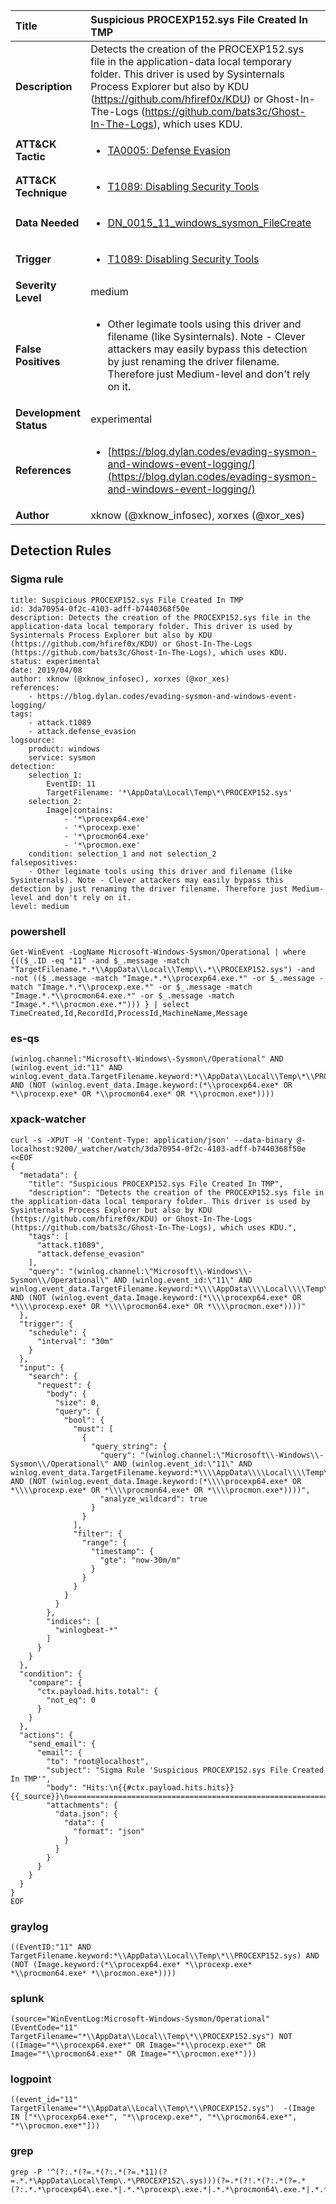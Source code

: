 | Title                    | Suspicious PROCEXP152.sys File Created In TMP       |
|:-------------------------|:------------------|
| **Description**          | Detects the creation of the PROCEXP152.sys file in the application-data local temporary folder. This driver is used by Sysinternals Process Explorer but also by KDU (https://github.com/hfiref0x/KDU) or Ghost-In-The-Logs (https://github.com/bats3c/Ghost-In-The-Logs), which uses KDU. |
| **ATT&amp;CK Tactic**    |  <ul><li>[TA0005: Defense Evasion](https://attack.mitre.org/tactics/TA0005)</li></ul>  |
| **ATT&amp;CK Technique** | <ul><li>[T1089: Disabling Security Tools](https://attack.mitre.org/techniques/T1089)</li></ul>  |
| **Data Needed**          | <ul><li>[DN_0015_11_windows_sysmon_FileCreate](../Data_Needed/DN_0015_11_windows_sysmon_FileCreate.md)</li></ul>  |
| **Trigger**              | <ul><li>[T1089: Disabling Security Tools](../Triggers/T1089.md)</li></ul>  |
| **Severity Level**       | medium |
| **False Positives**      | <ul><li>Other legimate tools using this driver and filename (like Sysinternals). Note - Clever attackers may easily bypass this detection by just renaming the driver filename. Therefore just Medium-level and don't rely on it.</li></ul>  |
| **Development Status**   | experimental |
| **References**           | <ul><li>[https://blog.dylan.codes/evading-sysmon-and-windows-event-logging/](https://blog.dylan.codes/evading-sysmon-and-windows-event-logging/)</li></ul>  |
| **Author**               | xknow (@xknow_infosec), xorxes (@xor_xes) |


## Detection Rules

### Sigma rule

```
title: Suspicious PROCEXP152.sys File Created In TMP
id: 3da70954-0f2c-4103-adff-b7440368f50e
description: Detects the creation of the PROCEXP152.sys file in the application-data local temporary folder. This driver is used by Sysinternals Process Explorer but also by KDU (https://github.com/hfiref0x/KDU) or Ghost-In-The-Logs (https://github.com/bats3c/Ghost-In-The-Logs), which uses KDU.
status: experimental
date: 2019/04/08
author: xknow (@xknow_infosec), xorxes (@xor_xes)
references:
    - https://blog.dylan.codes/evading-sysmon-and-windows-event-logging/
tags:
    - attack.t1089
    - attack.defense_evasion
logsource:
    product: windows
    service: sysmon
detection:
    selection_1:
        EventID: 11
        TargetFilename: '*\AppData\Local\Temp\*\PROCEXP152.sys'
    selection_2:
        Image|contains:
            - '*\procexp64.exe'
            - '*\procexp.exe'
            - '*\procmon64.exe'
            - '*\procmon.exe'
    condition: selection_1 and not selection_2
falsepositives:
    - Other legimate tools using this driver and filename (like Sysinternals). Note - Clever attackers may easily bypass this detection by just renaming the driver filename. Therefore just Medium-level and don't rely on it.
level: medium

```





### powershell
    
```
Get-WinEvent -LogName Microsoft-Windows-Sysmon/Operational | where {(($_.ID -eq "11" -and $_.message -match "TargetFilename.*.*\\AppData\\Local\\Temp\\.*\\PROCEXP152.sys") -and  -not (($_.message -match "Image.*.*\\procexp64.exe.*" -or $_.message -match "Image.*.*\\procexp.exe.*" -or $_.message -match "Image.*.*\\procmon64.exe.*" -or $_.message -match "Image.*.*\\procmon.exe.*"))) } | select TimeCreated,Id,RecordId,ProcessId,MachineName,Message
```


### es-qs
    
```
(winlog.channel:"Microsoft\-Windows\-Sysmon\/Operational" AND (winlog.event_id:"11" AND winlog.event_data.TargetFilename.keyword:*\\AppData\\Local\\Temp\*\\PROCEXP152.sys) AND (NOT (winlog.event_data.Image.keyword:(*\\procexp64.exe* OR *\\procexp.exe* OR *\\procmon64.exe* OR *\\procmon.exe*))))
```


### xpack-watcher
    
```
curl -s -XPUT -H 'Content-Type: application/json' --data-binary @- localhost:9200/_watcher/watch/3da70954-0f2c-4103-adff-b7440368f50e <<EOF
{
  "metadata": {
    "title": "Suspicious PROCEXP152.sys File Created In TMP",
    "description": "Detects the creation of the PROCEXP152.sys file in the application-data local temporary folder. This driver is used by Sysinternals Process Explorer but also by KDU (https://github.com/hfiref0x/KDU) or Ghost-In-The-Logs (https://github.com/bats3c/Ghost-In-The-Logs), which uses KDU.",
    "tags": [
      "attack.t1089",
      "attack.defense_evasion"
    ],
    "query": "(winlog.channel:\"Microsoft\\-Windows\\-Sysmon\\/Operational\" AND (winlog.event_id:\"11\" AND winlog.event_data.TargetFilename.keyword:*\\\\AppData\\\\Local\\\\Temp\\*\\\\PROCEXP152.sys) AND (NOT (winlog.event_data.Image.keyword:(*\\\\procexp64.exe* OR *\\\\procexp.exe* OR *\\\\procmon64.exe* OR *\\\\procmon.exe*))))"
  },
  "trigger": {
    "schedule": {
      "interval": "30m"
    }
  },
  "input": {
    "search": {
      "request": {
        "body": {
          "size": 0,
          "query": {
            "bool": {
              "must": [
                {
                  "query_string": {
                    "query": "(winlog.channel:\"Microsoft\\-Windows\\-Sysmon\\/Operational\" AND (winlog.event_id:\"11\" AND winlog.event_data.TargetFilename.keyword:*\\\\AppData\\\\Local\\\\Temp\\*\\\\PROCEXP152.sys) AND (NOT (winlog.event_data.Image.keyword:(*\\\\procexp64.exe* OR *\\\\procexp.exe* OR *\\\\procmon64.exe* OR *\\\\procmon.exe*))))",
                    "analyze_wildcard": true
                  }
                }
              ],
              "filter": {
                "range": {
                  "timestamp": {
                    "gte": "now-30m/m"
                  }
                }
              }
            }
          }
        },
        "indices": [
          "winlogbeat-*"
        ]
      }
    }
  },
  "condition": {
    "compare": {
      "ctx.payload.hits.total": {
        "not_eq": 0
      }
    }
  },
  "actions": {
    "send_email": {
      "email": {
        "to": "root@localhost",
        "subject": "Sigma Rule 'Suspicious PROCEXP152.sys File Created In TMP'",
        "body": "Hits:\n{{#ctx.payload.hits.hits}}{{_source}}\n================================================================================\n{{/ctx.payload.hits.hits}}",
        "attachments": {
          "data.json": {
            "data": {
              "format": "json"
            }
          }
        }
      }
    }
  }
}
EOF

```


### graylog
    
```
((EventID:"11" AND TargetFilename.keyword:*\\AppData\\Local\\Temp\*\\PROCEXP152.sys) AND (NOT (Image.keyword:(*\\procexp64.exe* *\\procexp.exe* *\\procmon64.exe* *\\procmon.exe*))))
```


### splunk
    
```
(source="WinEventLog:Microsoft-Windows-Sysmon/Operational" (EventCode="11" TargetFilename="*\\AppData\\Local\\Temp\*\\PROCEXP152.sys") NOT ((Image="*\\procexp64.exe*" OR Image="*\\procexp.exe*" OR Image="*\\procmon64.exe*" OR Image="*\\procmon.exe*")))
```


### logpoint
    
```
((event_id="11" TargetFilename="*\\AppData\\Local\\Temp\*\\PROCEXP152.sys")  -(Image IN ["*\\procexp64.exe*", "*\\procexp.exe*", "*\\procmon64.exe*", "*\\procmon.exe*"]))
```


### grep
    
```
grep -P '^(?:.*(?=.*(?:.*(?=.*11)(?=.*.*\AppData\Local\Temp\.*\PROCEXP152\.sys)))(?=.*(?!.*(?:.*(?=.*(?:.*.*\procexp64\.exe.*|.*.*\procexp\.exe.*|.*.*\procmon64\.exe.*|.*.*\procmon\.exe.*))))))'
```



